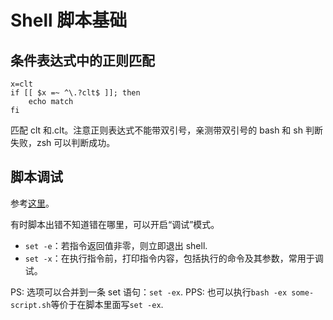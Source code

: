 Shell 脚本基础
=============

条件表达式中的正则匹配
--------------------

```shell
x=clt
if [[ $x =~ ^\.?clt$ ]]; then
    echo match
fi
```
匹配 clt 和.clt。注意正则表达式不能带双引号，亲测带双引号的 bash 和 sh 判断失败，zsh 可以判断成功。

脚本调试
-------

参考[这里](https://www.cnblogs.com/robinunix/p/11635560.html)。

有时脚本出错不知道错在哪里，可以开启“调试”模式。

- `set -e`：若指令返回值非零，则立即退出 shell.
- `set -x`：在执行指令前，打印指令内容，包括执行的命令及其参数，常用于调试。

PS: 选项可以合并到一条 set 语句：`set -ex`.
PPS: 也可以执行`bash -ex some-script.sh`等价于在脚本里面写`set -ex`.
